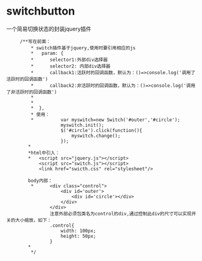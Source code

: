 # switchbutton
一个简易切换状态的封装jquery插件

		 /**写在前面：
		     * switch插件基于jquery,使用时要引用相应的js
		     *   param: {
		     *      selector1:外部div选择器
		     *      selector2: 内部div选择器
			 * 		callback1:活跃时的回调函数，默认为：()=>console.log('调用了活跃时的回调函数')
			 * 		callback2:非活跃时的回调函数，默认为：()=>console.log('调用了非活跃时的回调函数')
			 * 
		     *     
		     *  },
		     * 使用：
			 * 			var myswitch=new Switch('#outer','#circle');
						myswitch.init();
						$('#circle').click(function(){
							myswitch.change();
						});
			*
			*html中引入：
			* 	<script src="jquery.js"></script>
				<script src="switch.js"></script>
				<link href="swicth.css" rel="stylesheet"/>
				
			body内部：
			 * 		<div class="control">
						<div id='outer'>
							<div id='circle'></div>
						</div>
					</div>
					注意外部必须包类名为control的div,通过控制此div的尺寸可以实现开关的大小缩放，如下：
					.control{
						width: 100px;
						height: 50px;
					}
			* 
		     */
